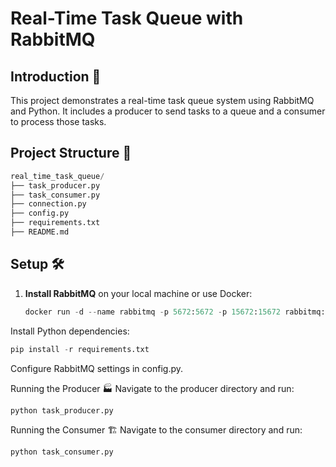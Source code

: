 # Real-Time Task Queue with RabbitMQ

## Introduction 📄

This project demonstrates a real-time task queue system using RabbitMQ and Python. It includes a producer to send tasks to a queue and a consumer to process those tasks.

## Project Structure 📁
```python
real_time_task_queue/
├── task_producer.py 
├── task_consumer.py
├── connection.py
├── config.py
├── requirements.txt
├── README.md

```

## Setup 🛠️

1. **Install RabbitMQ** on your local machine or use Docker:
   ```python
   docker run -d --name rabbitmq -p 5672:5672 -p 15672:15672 rabbitmq:3-management
   ```
Install Python dependencies:

```python
pip install -r requirements.txt
```
Configure RabbitMQ settings in config.py.

Running the Producer 🏭
Navigate to the producer directory and run:

```python
python task_producer.py
```
Running the Consumer 🏗️
Navigate to the consumer directory and run:

```python
python task_consumer.py
```

